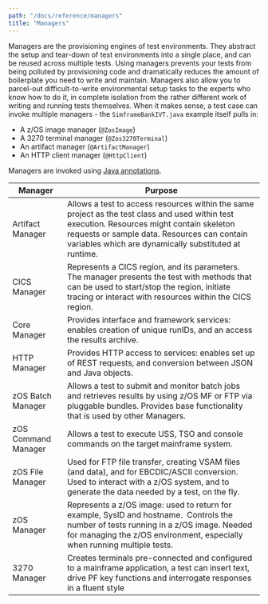 ```yaml
---
path: "/docs/reference/managers"
title: "Managers"
---
```

Managers are the provisioning engines of test environments. They abstract the setup and tear-down of test environments into a single place, and can be reused across multiple tests. Using managers prevents your tests from being polluted by provisioning code and dramatically reduces the amount of boilerplate you need to write and maintain. Managers also allow you to parcel-out difficult-to-write environmental setup tasks to the experts who know how to do it, in complete isolation from the rather different work of writing and running tests themselves. When it makes sense, a test case can invoke multiple managers - the `SimframeBankIVT.java` example itself pulls in:

* A z/OS image manager (`@ZosImage`)
* A 3270 terminal manager (`@Zos3270Terminal`)
* An artifact manager (`@ArtifactManager`)
* An HTTP client manager (`@HttpClient`)

Managers are invoked using [Java annotations](https://en.wikipedia.org/wiki/Java_annotation).

Manager | Purpose
--------|--------
Artifact Manager | Allows a test to access resources within the same project as the test class and used within test execution.  Resources might contain skeleton requests or sample data.  Resources can contain variables which are dynamically substituted at runtime.
CICS Manager | Represents a CICS region, and its parameters.  The manager presents the test with methods that can be used to start/stop the region, initiate tracing or interact with resources within the CICS region.
Core Manager | Provides interface and framework services: enables creation of unique runIDs, and an access the results archive.
HTTP Manager | Provides HTTP access to services: enables set up of REST requests, and conversion between JSON and Java objects.
zOS Batch Manager | Allows a test to submit and monitor batch jobs and retrieves results by using z/OS MF or FTP via pluggable bundles. Provides base functionality that is used by other Managers.
zOS Command Manager | Allows a test to execute USS, TSO and console commands on the target mainframe system.
zOS File Manager | Used for FTP file transfer, creating VSAM files (and data), and for EBCDIC/ASCII conversion. Used to interact with a z/OS system, and to generate the data needed by a test, on the fly.
zOS Manager | Represents a z/OS image: used to return for example, SysID and hostname.  Controls the number of tests running in a z/OS image. Needed for managing the z/OS environment, especially when running multiple tests.
3270 Manager | Creates terminals pre-connected and configured to a mainframe application, a test can insert text, drive PF key functions and interrogate responses in a fluent style
